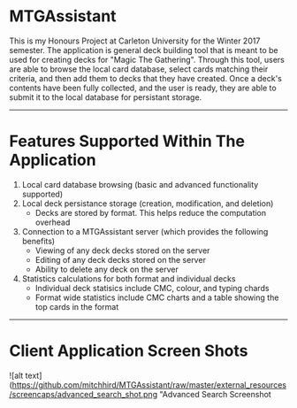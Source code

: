 # MTGAssistant

This is my Honours Project at Carleton University for the Winter 2017 semester. The application is general deck building tool that is meant to be used for creating decks for "Magic The Gathering". Through this tool, users are able to browse the local card database, select cards matching their criteria, and then add them to decks that they have created. Once a deck's contents have been fully collected, and the user is ready, they are able to submit it to the local database for persistant storage.

----

# Features Supported Within The Application
1. Local card database browsing (basic and advanced functionality supported)
2. Local deck persistance storage (creation, modification, and deletion)
	* Decks are stored by format. This helps reduce the computation overhead
3. Connection to a MTGAssistant server (which provides the following benefits)
	* Viewing of any deck decks stored on the server
	* Editing of any deck decks stored on the server
	* Ability to delete any deck on the server
4. Statistics calculations for both format and individual decks
	* Individual deck statisics include CMC, colour, and typing chards
    * Format wide statistics include CMC charts and a table showing the top cards in the format
    
--- 
# Client Application Screen Shots
![alt text](https://github.com/mitchhird/MTGAssistant/raw/master/external_resources/screencaps/advanced_search_shot.png "Advanced Search Screenshot
    

